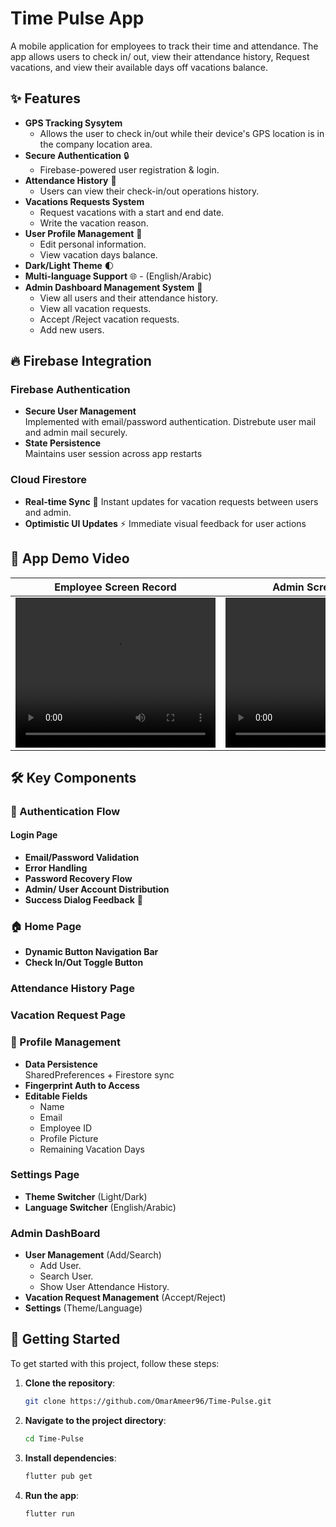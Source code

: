 # Time Pulse App

A mobile application for employees to track their time and attendance. The app allows users to check in/ out, view their attendance history, Request vacations, and view their available days off vacations balance.

## ✨ Features

- **GPS Tracking Sysytem** 
  - Allows the user to check in/out while their device's GPS location is in the company location area.
- **Secure Authentication** 🔒
  - Firebase-powered user registration & login.
- **Attendance History** 📆
  - Users can view their check-in/out operations history.
- **Vacations Requests System**
  - Request vacations with a start and end date.
  - Write the vacation reason.
- **User Profile Management** 👤
  - Edit personal information.
  - View vacation days balance.
- **Dark/Light Theme** 🌓
- **Multi-language Support** 🌐 - (English/Arabic)
- **Admin Dashboard Management System** 📱
  - View all users and their attendance history.
  - View all vacation requests.
  - Accept /Reject vacation requests.
  - Add new users.

## 🔥 Firebase Integration

### Firebase Authentication

- **Secure User Management**  
  Implemented with email/password authentication.
  Distrebute user mail and admin mail securely.
- **State Persistence**  
  Maintains user session across app restarts

### Cloud Firestore

- **Real-time Sync** 🔄
  Instant updates for vacation requests between users and admin.
- **Optimistic UI Updates** ⚡
  Immediate visual feedback for user actions

## 📱 App Demo Video

|               Employee Screen Record                         |                      Admin Screen Record                      |
| ------------------------------------------------------------ | ------------------------------------------------------------- |
| <video width="320" height="240" controls autoplay><source src="https://github.com/OmarAmeer96/Time-Pulse/blob/main/assets/screen_records/user.mp4" type="video/mp4">Your browser does not support the video tag.</video> |   <video width="320" height="240" controls autoplay><source src="https://github.com/OmarAmeer96/Time-Pulse/blob/main/assets/screen_records/admin.mp4" type="video/mp4">Your browser does not support the video tag.</video>   |


## 🛠 Key Components

### 🔐 Authentication Flow

#### Login Page

- **Email/Password Validation**
- **Error Handling**
- **Password Recovery Flow**
- **Admin/ User Account Distribution**
- **Success Dialog Feedback** 💬

### 🏠 Home Page

- **Dynamic Button Navigation Bar**
- **Check In/Out Toggle Button**

### Attendance History Page

### Vacation Request Page

### 👤 Profile Management

- **Data Persistence**  
  SharedPreferences + Firestore sync
- **Fingerprint Auth to Access**
- **Editable Fields**
  - Name
  - Email
  - Employee ID
  - Profile Picture
  - Remaining Vacation Days

### **Settings Page**

- **Theme Switcher** (Light/Dark)
- **Language Switcher** (English/Arabic)

### **Admin DashBoard**

- **User Management** (Add/Search)
  - Add User.
  - Search User.
  - Show User Attendance History.
- **Vacation Request Management** (Accept/Reject)
- **Settings** (Theme/Language)

## 🚀 Getting Started

To get started with this project, follow these steps:

1. **Clone the repository**:
   ```sh
   git clone https://github.com/OmarAmeer96/Time-Pulse.git
   ```
2. **Navigate to the project directory**:
   ```sh
   cd Time-Pulse
   ```
3. **Install dependencies**:
   ```sh
   flutter pub get
   ```
4. **Run the app**:
   ```sh
   flutter run
   ```
